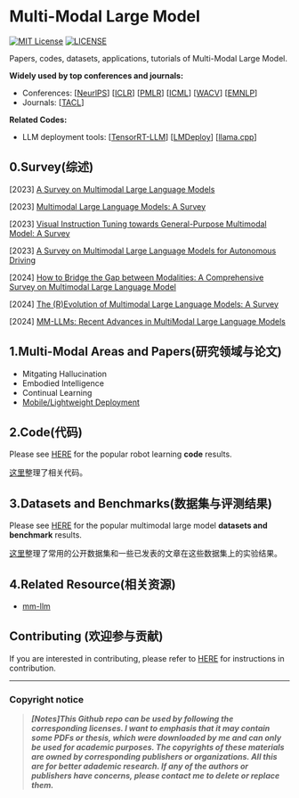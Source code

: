 # Multi-Modal Large Model

[![MIT License](https://img.shields.io/badge/license-MIT-green.svg)](https://opensource.org/licenses/MIT) [![LICENSE](https://img.shields.io/badge/license-Anti%20996-blue.svg)](https://github.com/996icu/996.ICU/blob/master/LICENSE)

Papers, codes, datasets, applications, tutorials of Multi-Modal Large Model.

**Widely used by top conferences and journals:**

- Conferences: [[NeurlPS](https://nips.cc/)] [[ICLR](https://iclr.cc/)] [[PMLR](https://proceedings.mlr.press/)] [[ICML](https://icml.cc/)] [[WACV](https://wacv2024.thecvf.com/)] [[EMNLP](https://aclanthology.org/venues/emnlp/)]
- Journals: [[TACL](https://transacl.org/index.php/tacl)]

**Related Codes:**

- LLM deployment tools: [[TensorRT-LLM](https://github.com/NVIDIA/TensorRT-LLM)] [[LMDeploy](https://github.com/InternLM/lmdeploy)] [[llama.cpp](https://github.com/ggerganov/llama.cpp)]



## 0.Survey(综述)

[2023] [A Survey on Multimodal Large Language Models](https://arxiv.org/abs/2306.13549)

[2023] [Multimodal Large Language Models: A Survey](https://arxiv.org/abs/2311.13165)

[2023] [Visual Instruction Tuning towards General-Purpose Multimodal Model: A Survey](https://arxiv.org/abs/2312.16602)

[2023] [A Survey on Multimodal Large Language Models for Autonomous Driving](https://arxiv.org/abs/2311.12320)

[2024] [How to Bridge the Gap between Modalities: A Comprehensive Survey on Multimodal Large Language Model](https://arxiv.org/abs/2311.07594)

[2024] [The (R)Evolution of Multimodal Large Language Models: A Survey](https://arxiv.org/abs/2402.12451)

[2024] [MM-LLMs: Recent Advances in MultiModal Large Language Models](https://arxiv.org/abs/2401.13601)



## 1.Multi-Modal Areas and Papers(研究领域与论文)

- Mitgating Hallucination
- Embodied Intelligence
- Continual Learning
- [Mobile/Lightweight Deployment](https://github.com/whaleRobot/Multimodal-Large-Model/blob/master/papers/deploy.md)



## 2.Code(代码)

Please see [HERE](https://github.com/whaleRobot/Robot-Learning/tree/master/mm-lm/code) for the popular robot learning **code** results.

[这里](https://github.com/whaleRobot/Robot-Learning/tree/master/mm-lm/code)整理了相关代码。



## 3.Datasets and Benchmarks(数据集与评测结果)

Please see [HERE](https://github.com/whaleRobot/Robot-Learning/tree/master/mm-lm/data) for the popular multimodal large model **datasets and benchmark** results.

[这里](https://github.com/whaleRobot/Robot-Learning/tree/master/mm-lm/data)整理了常用的公开数据集和一些已发表的文章在这些数据集上的实验结果。



## 4.Related Resource(相关资源)

- [mm-llm](https://mm-llms.github.io/)



## Contributing (欢迎参与贡献)

If you are interested in contributing, please refer to [HERE](https://github.com/whaleRobot/Multimodal-Large-Model/blob/master/CONTRIBUTING.md) for instructions in contribution.

------

### Copyright notice

> ***[Notes]This Github repo can be used by following the corresponding licenses. I want to emphasis that it may contain some PDFs or thesis, which were downloaded by me and can only be used for academic purposes. The copyrights of these materials are owned by corresponding publishers or organizations. All this are for better adademic research. If any of the authors or publishers have concerns, please contact me to delete or replace them.***